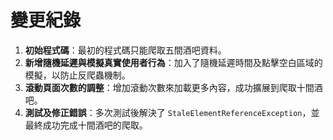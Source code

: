 # 變更紀錄

1. **初始程式碼**：最初的程式碼只能爬取五間酒吧資料。
2. **新增隨機延遲與模擬真實使用者行為**：加入了隨機延遲時間及點擊空白區域的模擬，以防止反爬蟲機制。
3. **滾動頁面次數的調整**：增加滾動次數來加載更多內容，成功擴展到爬取十間酒吧。
4. **測試及修正錯誤**：多次測試後解決了 `StaleElementReferenceException`，並最終成功完成十間酒吧的爬取。
